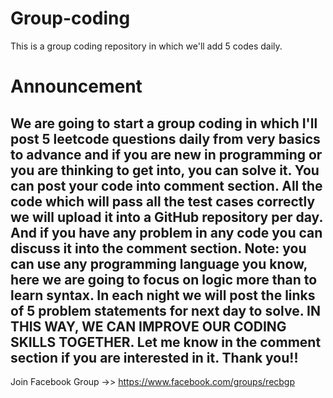 # Group-coding

This is a group coding repository in which we'll add 5 codes daily.

# Announcement

We are going to start a group coding in which I'll post 5 leetcode questions daily from very basics to advance and if you are new in programming or you are thinking to get into, you can solve it.
You can post your code into comment section. All the code which will pass all the test cases correctly we will upload it into a GitHub repository per day.
And if you have any problem in any code you can discuss it into the comment section.
Note: you can use any programming language you know, here we are going to focus on logic more than to learn syntax.
In each night we will post the links of 5 problem statements for next day to solve.
IN THIS WAY, WE CAN IMPROVE OUR CODING SKILLS TOGETHER.
Let me know in the comment section if you are interested in it.
Thank you!!
--- 

Join Facebook Group ->> https://www.facebook.com/groups/recbgp

